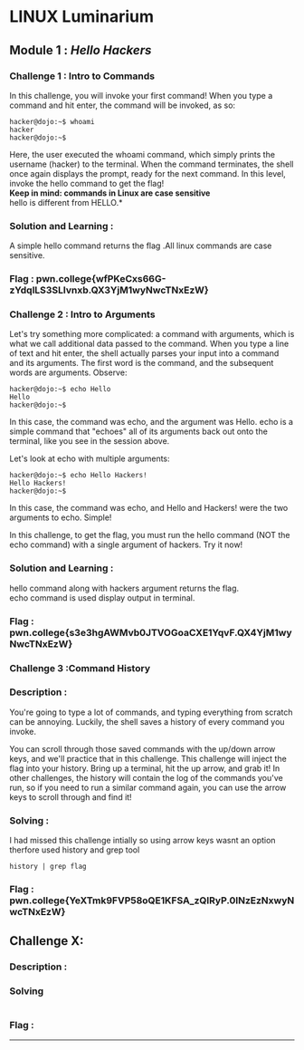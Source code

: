 # LINUX Luminarium

##  Module 1 : *Hello Hackers*
### Challenge 1 : Intro to Commands
In this challenge, you will invoke your first command! When you type a command and hit enter, the command will be invoked, as so:
```
hacker@dojo:~$ whoami
hacker
hacker@dojo:~$
```
Here, the user executed the whoami command, which simply prints the username (hacker) to the terminal. When the command terminates, the shell once again displays the prompt, ready for the next command.
In this level, invoke the hello command to get the flag!   
__Keep in mind: commands in Linux are case sensitive__  
hello is different from HELLO.*
### Solution and Learning : 
A simple hello command returns the flag .All linux commands are case sensitive.
### Flag : pwn.college{wfPKeCxs66G-zYdqlLS3SLlvnxb.QX3YjM1wyNwcTNxEzW} 

### Challenge 2 : Intro to Arguments
Let's try something more complicated: a command with arguments, which is what we call additional data passed to the command. When you type a line of text and hit enter, the shell actually parses your input into a command and its arguments. The first word is the command, and the subsequent words are arguments. Observe:
```
hacker@dojo:~$ echo Hello
Hello
hacker@dojo:~$
```
In this case, the command was echo, and the argument was Hello. echo is a simple command that "echoes" all of its arguments back out onto the terminal, like you see in the session above.

Let's look at echo with multiple arguments:
```
hacker@dojo:~$ echo Hello Hackers!
Hello Hackers!
hacker@dojo:~$
```
In this case, the command was echo, and Hello and Hackers! were the two arguments to echo. Simple!

In this challenge, to get the flag, you must run the hello command (NOT the echo command) with a single argument of hackers. Try it now!

### Solution and Learning :
hello command along with hackers argument returns the flag.   
echo command is used display output in terminal.

### Flag : pwn.college{s3e3hgAWMvb0JTVOGoaCXE1YqvF.QX4YjM1wyNwcTNxEzW}

### Challenge 3 :Command History
### Description :
You're going to type a lot of commands, and typing everything from scratch can be annoying. Luckily, the shell saves a history of every command you invoke.

You can scroll through those saved commands with the up/down arrow keys, and we'll practice that in this challenge. This challenge will inject the flag into your history. Bring up a terminal, hit the up arrow, and grab it! In other challenges, the history will contain the log of the commands you've run, so if you need to run a similar command again, you can use the arrow keys to scroll through and find it!
### Solving :
I had missed this challenge intially so using arrow keys wasnt an option therfore used history and grep tool
```
history | grep flag
```
### Flag : pwn.college{YeXTmk9FVP58oQE1KFSA_zQIRyP.0lNzEzNxwyNwcTNxEzW}


## Challenge X:
### Description :

### Solving
```

```
### Flag :

---